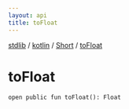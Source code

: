 ```yaml
---
layout: api
title: toFloat
---
```

[stdlib](../../index.html) / [kotlin](../index.html) / [Short](index.html) / [toFloat](toFloat.html)

# toFloat

```
open public fun toFloat(): Float
```
